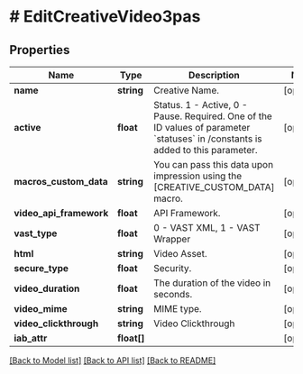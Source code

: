 # # EditCreativeVideo3pas

## Properties

Name | Type | Description | Notes
------------ | ------------- | ------------- | -------------
**name** | **string** | Creative Name. | [optional] 
**active** | **float** | Status. 1 - Active, 0 - Pause. Required. One of the ID values of parameter &#x60;statuses&#x60; in /constants is added to this parameter. | [optional] 
**macros_custom_data** | **string** | You can pass this data upon impression using the [CREATIVE_CUSTOM_DATA] macro. | [optional] 
**video_api_framework** | **float** | API Framework. | [optional] 
**vast_type** | **float** | 0 - VAST XML, 1 - VAST Wrapper | [optional] 
**html** | **string** | Video Asset. | [optional] 
**secure_type** | **float** | Security. | [optional] 
**video_duration** | **float** | The duration of the video in seconds. | [optional] 
**video_mime** | **string** | MIME type. | [optional] 
**video_clickthrough** | **string** | Video Clickthrough | [optional] 
**iab_attr** | **float[]** |  | [optional] 

[[Back to Model list]](../../README.md#documentation-for-models) [[Back to API list]](../../README.md#documentation-for-api-endpoints) [[Back to README]](../../README.md)


